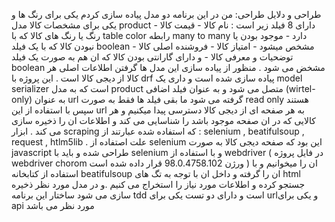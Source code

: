 <div dir=”rtl”>

  طراحی و دلایل طراحی:
  من در این برنامه دو مدل پیاده سازی کردم یکی برای رنگ ها و یکی برای مشخصات کالا  مدل product   دارای 8 فیلد زیر است :
  نام کالا - قیمت کالا - رنگ یا رنگ های کالا که با table color رابطه many to many دارد - موجود بودن یا نبودن کالا که با یک فیلد boolean مشخص میشود  - امتیاز کالا - فروشنده 
  اصلی کالا  - توضحیات و معرفی کالا - و دارای گارانتی بودن کالا که ان هم به صورت یک فیلد boolean مشخض می شود . منظور از پیاده سازی این مدل ها گرفتن اطلاعات اصلی هر کالا از 
  دیجی کالا است . 
  این پروژه با drf پیاده سازی شده است و داری یک model serializer است که به مدل product متصل می شود و به عنوان فیلد اضافی (wirtel-only) به عنوان url گرفته می شود 
  ما بقی فیلد ها فقط به صورت read only هستند سپس با استفاده از این url به هر صفحه ای از دیجی کالا دسترسی پیدا میکنیم و هر کالایی که در ان صفحه موجود باشد را شناسایی می کند 
  و اطلاعات ان را ذخیره سازی می کند . ابزار scraping که استفاده شده عبارتند از : selenium , beatifulsoup , request , htlm5lib . 
  علت اصتفاده از selenium این بود که صفحه دیجی کالا به صورت javascript طراحی شده و باید با selenium و با استفاده از webdriver ( در فایل پروژه webdriver chorom 
 ورژن  98.0.4758.102  قرار داده شده است ) ان را میخوانیم و با استفاده از کتابخانه beatifulsoup ان را گرفته و داخل ان با توجه به تگ های html جستجو کرده و اطلاعات مورد
  نیاز را استخراج می کنیم .و در مدل مورد نظر ذخیره سازی می شود 
  ساختار این برنامه tdd است و دارای دو تست یکی برای urlو یکی برای api مورد نظر می باشد 
  
  
  
  
  
  
  
  </div>
